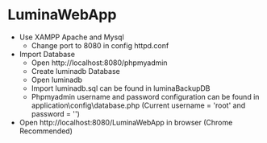 # LuminaWebApp

- Use XAMPP Apache and Mysql
    - Change port to 8080 in config httpd.conf
- Import Database
    - Open http://localhost:8080/phpmyadmin
    - Create luminadb Database
    - Open luminadb
    - Import luminadb.sql can be found in luminaBackupDB
    - Phpmyadmin username and password configuration can be found in application\config\database.php
      (Current username = 'root' and password = '')
- Open http://localhost:8080/LuminaWebApp in browser (Chrome Recommended)